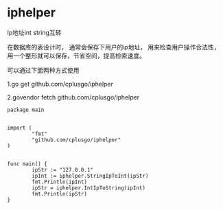 # iphelper

Ip地址int string互转

在数据库的表设计时，
通常会保存下用户的ip地址，
用来检查用户操作合法性，
用一个整形就可以保存，节省空间，提高检索速度。


可以通过下面两种方式使用

1.go get github.com/cplusgo/iphelper

2.govendor fetch github.com/cplusgo/iphelper
    
    

    package main
    
    
    import (
            "fmt"
            "github.com/cplusgo/iphelper"
    )
    
    
    func main() {
            ipStr := "127.0.0.1"
            ipInt := iphelper.StringIpToInt(ipStr)
            fmt.Println(ipInt)
            ipStr = iphelper.IntIpToString(ipInt)
            fmt.Println(ipStr)
    }